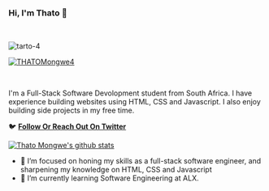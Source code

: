 ### Hi, I'm Thato 👋

<br>
<p align="left"> <img src="https://komarev.com/ghpvc/?username=tarto-4&label=Profile%20views&color=0e75b6&style=flat" alt="tarto-4" /> </p>

<p align="left"> <a href="https://twitter.com/THATOMongwe4" target="blank"><img src="https://img.shields.io/twitter/follow/THATOMongwe4?logo=twitter&style=for-the-badge" alt="THATOMongwe4" /></a> </p>
<br>


I'm a Full-Stack Software Devolopment student from South Africa. I have experience building websites using HTML, CSS and Javascript. I also enjoy building side projects in my free time.

🐦 **[Follow Or Reach Out On Twitter](https://twitter.com/THATOMongwe4)**<br/>

[![Thato Mongwe's github stats](https://github-readme-stats.vercel.app/api?username=Tarto-4&count_private=true&show_icons=true&hide=contribs,issues)](https://github.com/anuraghazra/github-readme-stats)

- 🔭 I’m focused on honing my skills as a full-stack software engineer, and sharpening my knowledge on HTML, CSS and Javascript 
- 🌱 I’m currently learning Software Engineering at ALX.
